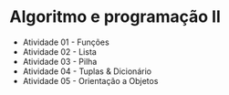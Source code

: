 # Algoritmo e programação II
- Atividade 01 - Funções
- Atividade 02 - Lista
- Atividade 03 - Pilha
- Atividade 04 - Tuplas & Dicionário
- Atividade 05 - Orientação a Objetos
